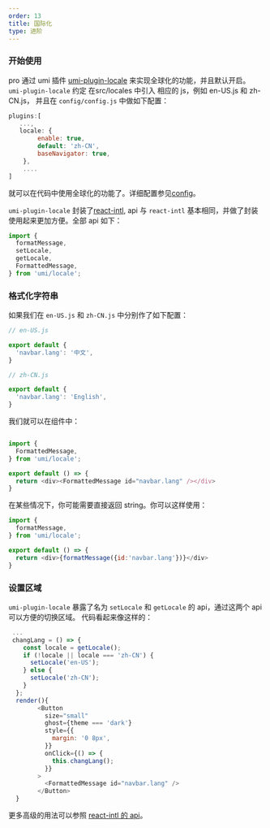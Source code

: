 ```yaml
---
order: 13
title: 国际化 
type: 进阶
---
```


### 开始使用

pro 通过 umi 插件 [umi-plugin-locale](https://github.com/umijs/umi-plugin-locale) 来实现全球化的功能，并且默认开启。
`umi-plugin-locale` 约定 在src/locales 中引入 相应的 js，例如 en-US.js 和 zh-CN.js，
并且在 `config/config.js` 中做如下配置：
```js
plugins:[
   ...,
   locale: {
        enable: true,
        default: 'zh-CN', 
        baseNavigator: true, 
    },
    ....
]
```
就可以在代码中使用全球化的功能了。详细配置参见[config](https://github.com/umijs/umi-plugin-locale#usage)。

`umi-plugin-locale` 封装了[react-intl](https://github.com/yahoo/react-intl), api 与 `react-intl` 基本相同，并做了封装使用起来更加方便。全部 api 如下：
```js
import {
  formatMessage,
  setLocale,
  getLocale,
  FormattedMessage,
} from 'umi/locale';
```

### 格式化字符串

如果我们在  `en-US.js` 和 `zh-CN.js` 中分别作了如下配置：

```js
// en-US.js

export default {
  'navbar.lang': '中文',
}

// zh-CN.js

export default {
  'navbar.lang': 'English',
}

```
我们就可以在组件中：

```js

import {
  FormattedMessage,
} from 'umi/locale';

export default () => {
  return <div><FormattedMessage id="navbar.lang" /></div>
}

```
在某些情况下，你可能需要直接返回 string。你可以这样使用：

```js
import {
  formatMessage,
} from 'umi/locale';

export default () => {
  return <div>{formatMessage({id:'navbar.lang'})}</div>
}
```

### 设置区域

`umi-plugin-locale`  暴露了名为 `setLocale` 和 `getLocale` 的 api，通过这两个 api 可以方便的切换区域。
代码看起来像这样的：


```js
 ...
 changLang = () => {
    const locale = getLocale();
    if (!locale || locale === 'zh-CN') {
      setLocale('en-US');
    } else {
      setLocale('zh-CN');
    }
  };
  render(){
        <Button
          size="small"
          ghost={theme === 'dark'}
          style={{
            margin: '0 8px',
          }}
          onClick={() => {
            this.changLang();
          }}
        >
          <FormattedMessage id="navbar.lang" />
        </Button>
  }

```
更多高级的用法可以参照 [react-intl 的 api](https://github.com/yahoo/react-intl/wiki#getting-started)。